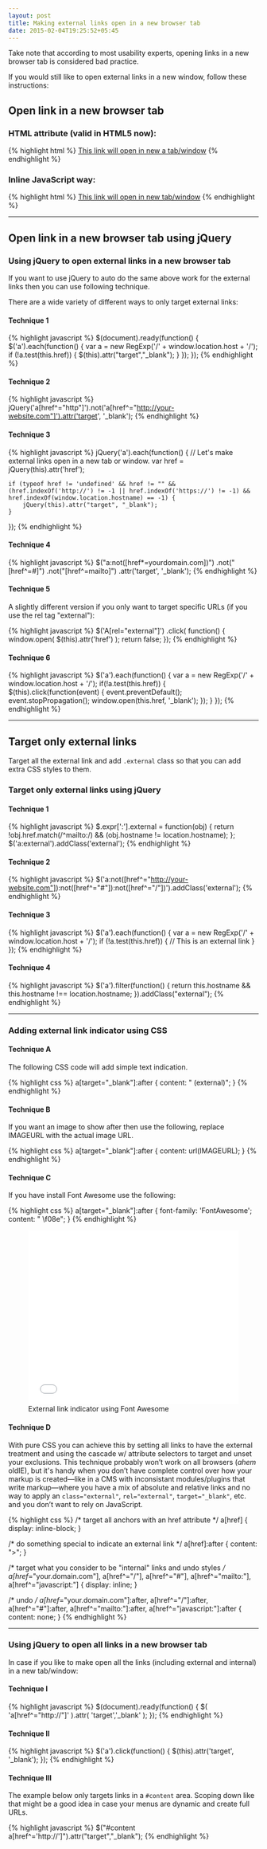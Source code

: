 ```yaml
---
layout: post
title: Making external links open in a new browser tab
date: 2015-02-04T19:25:52+05:45
---
```


Take note that according to most usability experts, opening links in a new browser tab is considered bad practice.

If you would still like to open external links in a new window, follow these instructions:

## Open link in a new browser tab

### HTML attribute (valid in HTML5 now):

{% highlight html %}
<a href="http://milanaryal.com" target="_blank">This link will open in new a tab/window</a>
{% endhighlight %}

### Inline JavaScript way:

{% highlight html %}
<a href="http://milanaryal.com" onclick="window.open(this.href); return false;" onkeypress="window.open(this.href); return false;">This link will open in new tab/window</a>
{% endhighlight %}

---

## Open link in a new browser tab using jQuery

### Using jQuery to open external links in a new browser tab

If you want to use jQuery to auto do the same above work for the external links then you can use following technique.

There are a wide variety of different ways to only target external links:

#### Technique 1

{% highlight javascript %}
$(document).ready(function() {
   $('a').each(function() {
      var a = new RegExp('/' + window.location.host + '/');
      if (!a.test(this.href)) {
      $(this).attr("target","_blank");
      }
   });
});
{% endhighlight %}

#### Technique 2

{% highlight javascript %}
jQuery('a[href^="http"]').not('a[href^="http://your-website.com"]').attr('target', '_blank');
{% endhighlight %}

#### Technique 3

{% highlight javascript %}
jQuery('a').each(function() {
    // Let's make external links open in a new tab or window.
    var href = jQuery(this).attr('href');

    if (typeof href != 'undefined' && href != "" && (href.indexOf('http://') != -1 || href.indexOf('https://') != -1) && href.indexOf(window.location.hostname) == -1) {
        jQuery(this).attr("target", "_blank");
    }
});
{% endhighlight %}

#### Technique 4

{% highlight javascript %}
$("a:not([href*=yourdomain.com])")
.not("[href^=#]")
.not("[href^=mailto]")
.attr('target', '_blank');
{% endhighlight %}

#### Technique 5

A slightly different version if you only want to target specific URLs (if you use the rel tag "external"):

{% highlight javascript %}
$('A[rel="external"]')
.click( function() {
window.open( $(this).attr('href') );
return false;
});
{% endhighlight %}

#### Technique 6

{% highlight javascript %}
$('a').each(function() {
   var a = new RegExp('/' + window.location.host + '/');
   if(!a.test(this.href)) {
       $(this).click(function(event) {
           event.preventDefault();
           event.stopPropagation();
           window.open(this.href, '_blank');
       });
   }
});
{% endhighlight %}

---

## Target only external links

Target all the external link and add `.external` class so that you can add extra CSS styles to them. 

### Target only external links using jQuery

#### Technique 1

{% highlight javascript %}
$.expr[':'].external = function(obj) {
    return !obj.href.match(/^mailto\:/) && (obj.hostname != location.hostname);
};
$('a:external').addClass('external');
{% endhighlight %}

#### Technique 2

{% highlight javascript %}
$('a:not([href^="http://your-website.com"]):not([href^="#"]):not([href^="/"])').addClass('external');
{% endhighlight %}

#### Technique 3

{% highlight javascript %}
$('a').each(function() {
   var a = new RegExp('/' + window.location.host + '/');
   if (!a.test(this.href)) {
       // This is an external link
   }
});
{% endhighlight %}

#### Technique 4

{% highlight javascript %}
$('a').filter(function() {
   return this.hostname && this.hostname !== location.hostname;
}).addClass("external");
{% endhighlight %}

---

### Adding external link indicator using CSS

#### Technique A

The following CSS code will add simple text indication.

{% highlight css %}
a[target="_blank"]:after {
    content: " (external)";
}
{% endhighlight %}

#### Technique B

If you want an image to show after then use the following, replace IMAGEURL with the actual image URL.

{% highlight css %}
a[target="_blank"]:after {
    content: url(IMAGEURL);
}
{% endhighlight %}

#### Technique C

If you have install Font Awesome use the following:

{% highlight css %}
a[target="_blank"]:after {
    font-family: 'FontAwesome';
    content: " \f08e";
}
{% endhighlight %}

<figure>
  <iframe height='350' scrolling='no' src='//codepen.io/MilanAryal/embed/WbZPrm/' frameborder='no' allowtransparency='true' allowfullscreen='true' style='width: 100%;'>See the Pen <a href='http://codepen.io/MilanAryal/pen/WbZPrm/'>External link indicator using Font Awesome</a> by Milan Aryal (<a href='http://codepen.io/MilanAryal'>@MilanAryal</a>) on <a href='http://codepen.io'>CodePen</a>.
  </iframe>
    <figcaption>External link indicator using Font Awesome</figcaption>
</figure>

#### Technique D

With pure CSS you can achieve this by setting all links to have the external treatment and using the cascade w/ attribute selectors to target and unset your exclusions. This technique probably won’t work on all browsers (*ahem* oldIE), but it's handy when you don’t have complete control over how your markup is created—like in a CMS with inconsistant modules/plugins that write markup—where you have a mix of absolute and relative links and no way to apply an `class="external"`, `rel="external"`, `target="_blank"`, etc. and you don’t want to rely on JavaScript.

{% highlight css %}
/* target all anchors with an href attribute */
a[href] { 
	display: inline-block; 
}

/* do something special to indicate an external link */
a[href]:after { 
	content: ">";
}

/* target what you consider to be "internal" links and undo styles */
a[href*="your.domain.com"],
a[href^="/"],
a[href^="#"],
a[href^="mailto:"],
a[href^="javascript:"] {
	display: inline;
}

/* undo */
a[href*="your.domain.com"]:after,
a[href^="/"]:after,
a[href^="#"]:after,
a[href^="mailto:"]:after,
a[href^="javascript:"]:after {
	content: none;
}
{% endhighlight %}

---

### Using jQuery to open all links in a new browser tab

In case if you like to make open all the links (including external and internal) in a new tab/window:

#### Technique I

{% highlight javascript %}
$(document).ready(function() {
  $( 'a[href^="http://"]' ).attr( 'target','_blank' );
});
{% endhighlight %}

#### Technique II

{% highlight javascript %}
$('a').click(function() {
  $(this).attr('target', '_blank');
});
{% endhighlight %}

#### Technique III

The example below only targets links in a `#content` area. Scoping down like that might be a good idea in case your menus are dynamic and create full URLs.

{% highlight javascript %}
$("#content a[href^='http://']").attr("target","_blank");
{% endhighlight %}
